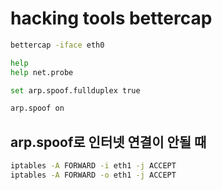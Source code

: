 # hacking tools bettercap

```sh
bettercap -iface eth0

help
help net.probe

set arp.spoof.fullduplex true

arp.spoof on
```

## arp.spoof로 인터넷 연결이 안될 때

```sh
iptables -A FORWARD -i eth1 -j ACCEPT
iptables -A FORWARD -o eth1 -j ACCEPT
```
